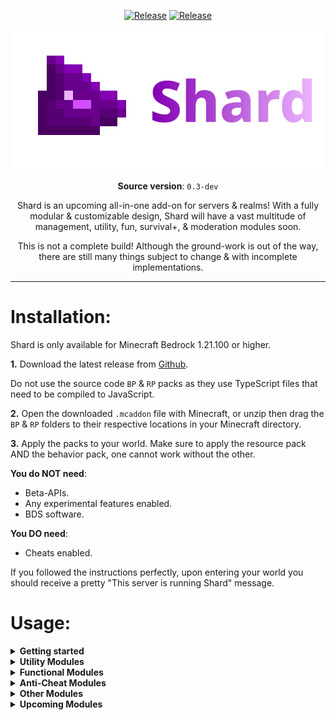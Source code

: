 <div align="middle">

[![Release](https://img.shields.io/github/v/release/phosxd/mc-shard)](https://github.com/phosxd/mc-shard/releases)
[![Release](https://img.shields.io/badge/Join_us!-gray?style=flat&logo=discord)](https://dsc.gg/mc-shard)

<img src="./assets/banner.png" align=""></img>

**Source version**: `0.3-dev`

Shard is an upcoming all-in-one add-on for servers & realms! With a fully modular & customizable design, Shard will have a vast multitude of management, utility, fun, survival+, & moderation modules soon.

This is not a complete build! Although the ground-work is out of the way, there are still many things subject to change & with incomplete implementations.

</div>

---

# Installation:
Shard is only available for Minecraft Bedrock 1.21.100 or higher.

**1.** Download the latest release from [Github](https://github.com/phosxd/mc-shard/releases).

Do not use the source code `BP` & `RP` packs as they use TypeScript files that need to be compiled to JavaScript.

**2.** Open the downloaded `.mcaddon` file with Minecraft, or unzip then drag the `BP` & `RP` folders to their respective locations in your Minecraft directory.

**3.** Apply the packs to your world. Make sure to apply the resource pack AND the behavior pack, one cannot work without the other.

**You do NOT need**:
- Beta-APIs.
- Any experimental features enabled.
- BDS software.

**You DO need**:
- Cheats enabled.

If you followed the instructions perfectly, upon entering your world you should receive a pretty "This server is running Shard" message.

# Usage:

<details>
<summary><b>Getting started</b></summary>

To get started, type `/sh:` in chat (but do not send) to view auto-completes for every command for every Shard module.

You can configure modules by using the `/module <module>` command. Disabling a module will disable all it's commands & events. You can also configure settings for individual commands.

There are plenty of features to play around with & so many more to come! If you need any help, join the Discord & we will try our best.

</details>

<details>
<summary><b>Utility Modules</b></summary>

## `core`:
Provides essential functionality for the add-on. Cannot be disabled.

**Settings:**
- `Send welcome message?`

**Commands:**
- `/discord`: Get the Discord invite. Link can be changed in command's settings.
- `/chain`: Run 2 commands in sequence.
- `/condition`: Run command if condition returns trye.
- `/repeat`: Repeat a command.
- `/eval`: Run code with variable formatting. Intended for developer use only.
- `/hc.load`: Load hard-copy data.
- `/hc.print.entity`: Print an entity as a hard-copy. Some components, & entity variants are not copied.
- `/module`: Configure a module.
- `/module.data.print`: Print module data.
- `/module.data.load`: Load custom module data.
- `/shard`: Shard info.
- `/shardmemory`: Shard memory info.


## `util`:
Provides various useful & handy commands. Not finished, more commands will be added.
Some commands may also be removed from this module & re-implemented in other modules.

**Upcoming Commands:**
- `/lore`: Add lore text to an item.
- `/signtext`: Replace the text of a sign.
- `/cloneentity`: Clone an entity with all it's properties.
- `/qcopy`: Save the targeted block.
- `/qpaste`: Load the saved block.
- `/qrotate`: Rotate the targeted block.

**Commands:**
- `/c, /s, /a, /sp`: Change user's game-mode. Quicker than `/gamemode`.
- `/pushchat`: Pushes all previous chat messages off-screen.
- `/suicide`: Kill's the user. Useful if stuck.
- `/despawn`: Remove entities without death animations & without dropping loot/XP. Cannot use on players.
- `/heal`: Heals all health.
- `/eat`: Replenishes all hunger bars.
- `/setslot`: Set the selected hotbar slot.
- `/up`: Teleport up with a platform.
- `/thru`: Teleport through a wall 3 blocks or less thick.
- `/drain`: Remove liquid blocks in a radius.
- `/push`: Pushes an entity towards the location. Cannot be applied to items. May be unreliable when applied to players.
- `/enflame`: Set entities on fire. Enflame with 0 time to remove fire.
- `/freeze`: Freezes an entity so it cannot move or turn. Freeze with 0 time to unfreeze.
- `/explode`: Create an explosion.
- `/repair`: Repair the item in your hand.
- `/dupe`: Duplicate the item in your hand.
- `/rename`: Rename entities or held items.
- `/inventory`: Manage player or global inventories.
- `/inventory.list`: List all saved inventories.

## `display`:
Provides tools for interacting with display entities for holographic text & bossbars.

**Commands:**
- `/adddisplay`: Summon a new display entity.

</details>

<details>
<summary><b>Functional Modules</b></summary>

## `tracker`:
Provides entity statistics & current entity state tracking. Data is stored in scoreboards, or "sh.st" tags. Tracker tags must be applied to entities you want to track.

**Upcoming Features:**
- `/stats`: Command to view stats of an entity.

**Scoreboards:**
- `sh.tk.timePlayed.tt`: Time played in total ticks.
- `sh.tk.timePlayed.t`: Time played in ticks.
- `sh.tk.timePlayed.s`: Time played in seconds.
- `sh.tk.timePlayed.m`: Time played in minutes.
- `sh.tk.timePlayed.h`: Time played in hours.
- `sh.tk.timePlayed.d`: Time played in days.
- `sh.tk.playerJoins`: Player join count.
- `sh.tk.playerDeaths`: Player death count.
- `sh.tk.holdingSlot`: Slot index the player is holding.
- `sh.tk.health`: Entity health.

**Trackers:**
- `sh.tk.timePlayed`
- `sh.tk.playerJoins`
- `sh.tk.playerDeaths`
- `sh.tk.holdingSlot`
- `sh.tk.health`
- `sh.tk.mobileState`

**States:**
- `sh.st.is[Jumping,Sneaking,Sprinting,Swimming,Falling,Flying,Gliding,Climbing,Sleeping,Emoting]`

## `clutter`:
Removes large groups of entities.

**Settings:**
- `Group radius`: Radius size of entity groups.
- `Count threshold`: Amount of entities that need to be in a group to be removed.
- `Countdown`: Countdown before entities are removed.
- `Countdown text`: Countdown text displayed at entity groups.
- `Exclude named?`: Excludes all named entities.
- `Include items?`: Include all items & xp orbs.
- `Include projectiles?`: Include entities like arrow, snowball, ender pearl, & wind charge.
- `Include passive mobs?`: Include entities like cow, pig, sheep, & chicken.
- `Include hostile mobs?`: Include mobs like zombie, creeper, skeleton, & spider.

## `blacklist`:
Removes blacklisted items from normal players.

**Commands:**
- `/blacklist`: Manage the blacklist.
- `/blacklistpreset`: Load a blacklist preset.

## `border`:
Provides border tools. This is mostly unfinished as there is only 1 style & no support for non-inverted borders yet.

**Upcoming Features:**
- `More Border Styles`
- `Border Message`: In `border` module settings you will be able to set the message that the player sees when colliding with a border.

**Commands:**
- `/addborder`: Add a new border. Set inverted for world border.
- `/removeborder`: Remove a border.
- `/listborders`: List all borders.

## `region`:
Provides regions to edit world mutability & player abilities. Can also run commands on region events.

**Events:**
- `Tick` / `Entity Tick`
- `Entity Enter` / `Entity Exit`
- `Player Place Block`
- `Player Break Block`
- `Player Interact With Block`
- `Player Use Item`
- `Player Drop Item`
- `Explosion`

**Commands:**
- `/addregion`: Add a new region.
- `/removeregion`: Remove a region.
- `/editregion`: Edit a region.
- `/listregions`: List all regions.

## `event`:
Run advanced commands on world events.

**Events:**
- `playerPlaceBlock`
- `playerBreakBlock`
- `playerInteractWithBlock`
- `playerInteractWithEntity`
- `playerUseItem`
- `playerDropItem`
- `playerSpawn`
- `entityDie`
- `explosion`
- `buttonPush`

**Upcoming Events:**
- `playerStartSprint` / `playerStopSprint`
- `playerStartJump` / `playerStopJump`
- `playerStartSneak` / `playerStopSneak`

**Commands:**
- `/addevent`: Add a new event.
- `/removeevent`: Remove an event.
- `/editevent`: Edit an event.
- `/listevents`: List all events.
- `/eventvariables`: List all variables for an event. For advanced users.

</details>

<details>
<summary><b>Anti-Cheat Modules</b></summary>

## `antixray`:
Prevents Xray from finding valueable ores.

**Settings:**
- `Spoof Distance`
- `Spoof Interval`

**Commands:**
- `/antixray.forcespoof`: Force spoof all ores in volume.
- `/antixray.unspoof`: Unspoof all ores in volume.
- `/antixray.wipespoofs`: Unspoof all ores in the world. At least 1 ticking-area slot must be available!

</details>

<details>
<summary><b>Other Modules</b></summary>

## `draw`:
Provides tools for rendering shapes in the world using particles.

**Commands:**
- `/drawcuboid`: Renders a cuboid for the targets. "options" expects valid JSON, see "/sh:drawoptions" for option list.
- `/drawoptions`: List all drawing options.

</details>

<details>
<summary><b>Upcoming Modules</b></summary>

Join the Discord to see more potential modules. There are plently more modules that I have not listed here or on the Discord because either I am not sure I want to make it, or it may only be possible with Beta-APIs.
- `sidebar`: Manages the right sidebar visible to all players. Includes commands for editing & modifying it.
- `capitator`: Quickly mine trees & ores. Would work with durability, silk touch, & fortune.

</details>
